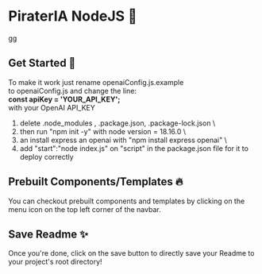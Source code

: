 
# PiraterIA NodeJS 📝  
gg 

## Get Started 🚀  
To make it work just rename openaiConfig.js.example \
to openaiConfig.js and change the line: \
**const apiKey = 'YOUR_API_KEY';** \
with your OpenAI API_KEY

1. delete .node_modules , .package.json, .package-lock.json \
2. then run "npm init -y" with node version = 18.16.0 \
3. an install express an openai with  "npm install express openai" \
4. add "start":"node index.js" on "script" in the package.json file for it to deploy correctly

## Prebuilt Components/Templates 🔥  
You can checkout prebuilt components and templates by clicking on the menu icon
on the top left corner of the navbar.
    
## Save Readme ✨  
Once you're done, click on the save button to directly save your Readme to your
project's root directory!
